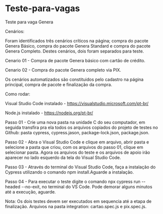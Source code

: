 # Teste-para-vagas
Teste para vaga Genera

Cenários:

Foram identificados três cenários críticos na página; compra do pacote Genera Básico, compra do pacote Genera Standard 
e compra do pacote Genera Completo. Destes cenários, dois foram separados para teste.

Cenario 01 - Compra de pacote Genera básico com cartão de crédito.

Cenario 02 - Compra do pacote Genera completo via PIX.

Os cenários automatizados são constituidos pelo cadastro na página principal, compra de pacote e finalização da compra.


Como rodar:

Visual Studio Code instalado - https://visualstudio.microsoft.com/pt-br/

Node.js instalado - https://nodejs.org/pt-br/


Passo 01 -  Crie uma nova pasta na unidade C do seu computador, em seguida transfira pra ela todos os 
arquivos copiados do projeto de testes no Github: pasta cypress, cypress.jason, package-lock.json, package.json.


Passo 02 - Abra o Visual Studio Code e clique em arquivo, abrir pasta e selecione a pasta que criou, com os arquivos do passo 01,
clique em selecionar pasta. Agora os arquivos do teste e os arquivos de apoio irão aparecer no lado esquerdo da tela do Visual Studio Code.


Passo 03 - Através do terminal do Visual Studio Code, faça a instalação do Cypress utilizando o comando npm install.Aguarde a instalação.


Passo 04 - Para executar o teste digite o comando npx cypress run --headed --no-exit, no terminal do VS Code. 
Pode demorar alguns minutos até a execução, aguarde.

Nota: Os dois testes devem ser executados em sequencia até a etapa de finalização. 
Arquivos na pasta integration: cartao.spec.js e pix.spec.js.
